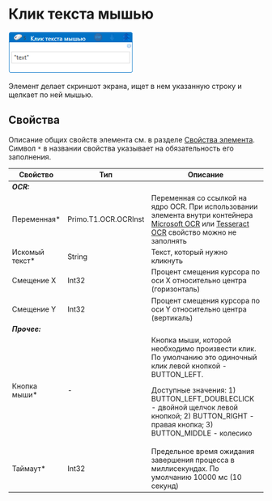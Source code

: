# Клик текста мышью

![](<../../../../.gitbook/assets/click_ocrtext.png>)

Элемент делает скриншот экрана, ищет в нем указанную строку и щелкает по ней мышью.

## Свойства
Описание общих свойств элемента см. в разделе [Свойства элемента](https://docs.primo-rpa.ru/primo-rpa/primo-studio/process/elements#svoistva-elementa).\
Символ `*` в названии свойства указывает на обязательность его заполнения.

| Свойство             | Тип                   | Описание                                      |
| -------------------- | --------------------- | --------------------------------------------- |
| ***OCR:*** | |  |
| Переменная\* | Primo.T1.OCR.OCRInst | Переменная со ссылкой на ядро OCR. При использовании элемента внутри контейнера [Microsoft OCR](https://docs.primo-rpa.ru/primo-rpa/g_elements/el_extra/t1/els_ocr/el_ocr_microsoft) или [Tesseract OCR](https://docs.primo-rpa.ru/primo-rpa/g_elements/el_extra/t1/els_ocr/el_ocr_tesseract) свойство можно не заполнять |
| Искомый текст\* | String | Текст, который нужно кликнуть |
| Смещение X | Int32 | Процент смещения курсора по оси X относительно центра (горизонталь) |
| Смещение Y | Int32 | Процент смещения курсора по оси Y относительно центра (вертикаль) |
| ***Прочее:***  |  |  |
| Кнопка мыши\* | - | Кнопка мыши, которой необходимо произвести клик. По умолчанию это одиночный клик левой кнопкой - BUTTON_LEFT. <p>Доступные значения: 1) BUTTON_LEFT_DOUBLECLICK - двойной щелчок левой кнопкой; 2) BUTTON_RIGHT - правая кнопка; 3) BUTTON_MIDDLE - колесико </p> |
| Таймаут\*  | Int32 | Предельное время ожидания завершения процесса в миллисекундах. По умолчанию 10000 мс (10 секунд) |
